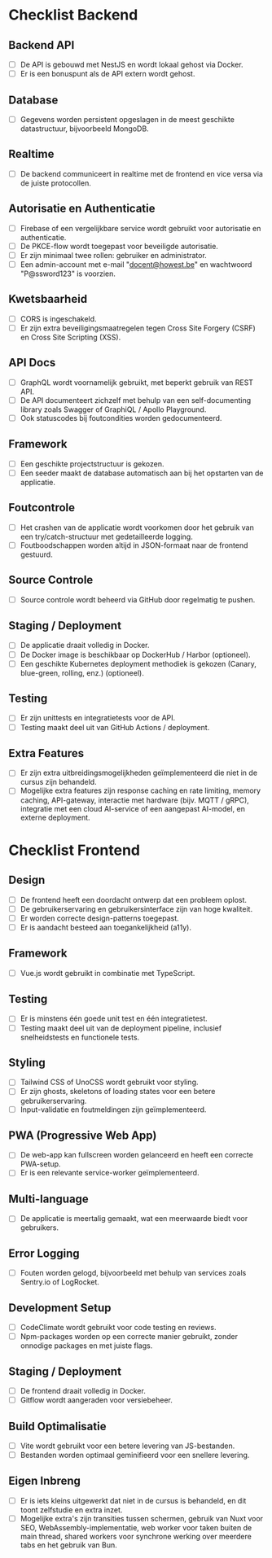 # Checklist Backend

## Backend API

- [ ] De API is gebouwd met NestJS en wordt lokaal gehost via Docker.
- [ ] Er is een bonuspunt als de API extern wordt gehost.

## Database

- [ ] Gegevens worden persistent opgeslagen in de meest geschikte datastructuur, bijvoorbeeld MongoDB.

## Realtime

- [ ] De backend communiceert in realtime met de frontend en vice versa via de juiste protocollen.

## Autorisatie en Authenticatie

- [ ] Firebase of een vergelijkbare service wordt gebruikt voor autorisatie en authenticatie.
- [ ] De PKCE-flow wordt toegepast voor beveiligde autorisatie.
- [ ] Er zijn minimaal twee rollen: gebruiker en administrator.
- [ ] Een admin-account met e-mail "docent@howest.be" en wachtwoord "P@ssword123" is voorzien.

## Kwetsbaarheid

- [ ] CORS is ingeschakeld.
- [ ] Er zijn extra beveiligingsmaatregelen tegen Cross Site Forgery (CSRF) en Cross Site Scripting (XSS).

## API Docs

- [ ] GraphQL wordt voornamelijk gebruikt, met beperkt gebruik van REST API.
- [ ] De API documenteert zichzelf met behulp van een self-documenting library zoals Swagger of GraphiQL / Apollo Playground.
- [ ] Ook statuscodes bij foutcondities worden gedocumenteerd.

## Framework

- [ ] Een geschikte projectstructuur is gekozen.
- [ ] Een seeder maakt de database automatisch aan bij het opstarten van de applicatie.

## Foutcontrole

- [ ] Het crashen van de applicatie wordt voorkomen door het gebruik van een try/catch-structuur met gedetailleerde logging.
- [ ] Foutboodschappen worden altijd in JSON-formaat naar de frontend gestuurd.

## Source Controle

- [ ] Source controle wordt beheerd via GitHub door regelmatig te pushen.

## Staging / Deployment

- [ ] De applicatie draait volledig in Docker.
- [ ] De Docker image is beschikbaar op DockerHub / Harbor (optioneel).
- [ ] Een geschikte Kubernetes deployment methodiek is gekozen (Canary, blue-green, rolling, enz.) (optioneel).

## Testing

- [ ] Er zijn unittests en integratietests voor de API.
- [ ] Testing maakt deel uit van GitHub Actions / deployment.

## Extra Features

- [ ] Er zijn extra uitbreidingsmogelijkheden geïmplementeerd die niet in de cursus zijn behandeld.
- [ ] Mogelijke extra features zijn response caching en rate limiting, memory caching, API-gateway, interactie met hardware (bijv. MQTT / gRPC), integratie met een cloud AI-service of een aangepast AI-model, en externe deployment.

# Checklist Frontend

## Design

- [ ] De frontend heeft een doordacht ontwerp dat een probleem oplost.
- [ ] De gebruikerservaring en gebruikersinterface zijn van hoge kwaliteit.
- [ ] Er worden correcte design-patterns toegepast.
- [ ] Er is aandacht besteed aan toegankelijkheid (a11y).

## Framework

- [ ] Vue.js wordt gebruikt in combinatie met TypeScript.

## Testing

- [ ] Er is minstens één goede unit test en één integratietest.
- [ ] Testing maakt deel uit van de deployment pipeline, inclusief snelheidstests en functionele tests.

## Styling

- [ ] Tailwind CSS of UnoCSS wordt gebruikt voor styling.
- [ ] Er zijn ghosts, skeletons of loading states voor een betere gebruikerservaring.
- [ ] Input-validatie en foutmeldingen zijn geïmplementeerd.

## PWA (Progressive Web App)

- [ ] De web-app kan fullscreen worden gelanceerd en heeft een correcte PWA-setup.
- [ ] Er is een relevante service-worker geïmplementeerd.

## Multi-language

- [ ] De applicatie is meertalig gemaakt, wat een meerwaarde biedt voor gebruikers.

## Error Logging

- [ ] Fouten worden gelogd, bijvoorbeeld met behulp van services zoals Sentry.io of LogRocket.

## Development Setup

- [ ] CodeClimate wordt gebruikt voor code testing en reviews.
- [ ] Npm-packages worden op een correcte manier gebruikt, zonder onnodige packages en met juiste flags.

## Staging / Deployment

- [ ] De frontend draait volledig in Docker.
- [ ] Gitflow wordt aangeraden voor versiebeheer.

## Build Optimalisatie

- [ ] Vite wordt gebruikt voor een betere levering van JS-bestanden.
- [ ] Bestanden worden optimaal geminifieerd voor een snellere levering.

## Eigen Inbreng

- [ ] Er is iets kleins uitgewerkt dat niet in de cursus is behandeld, en dit toont zelfstudie en extra inzet.
- [ ] Mogelijke extra's zijn transities tussen schermen, gebruik van Nuxt voor SEO, WebAssembly-implementatie, web worker voor taken buiten de main thread, shared workers voor synchrone werking over meerdere tabs en het gebruik van Bun.

